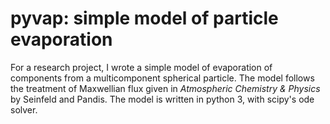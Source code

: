 # pyvap: simple model of particle evaporation

For a research project, I wrote a simple model of evaporation of components
from a multicomponent spherical particle. The model follows the treatment of
Maxwellian flux given in *Atmospheric Chemistry & Physics* by Seinfeld and
Pandis. The model is written in python 3, with scipy's ode solver.
